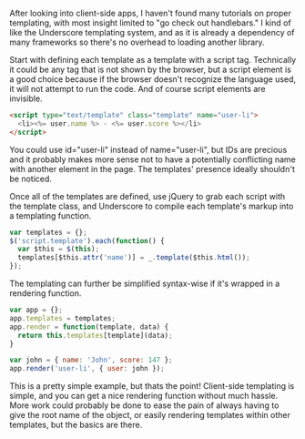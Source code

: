 After looking into client-side apps, I haven't found many tutorials on proper templating, with most insight limited to "go check out handlebars." I kind of like the Underscore templating system, and as it is already a dependency of many frameworks so there's no overhead to loading another library. 

Start with defining each template as a template with a script tag. Technically it could be any tag that is not shown by the browser, but a script element is a good choice because if the browser doesn't recognize the language used, it will not attempt to run the code. And of course script elements are invisible. 

```html
<script type="text/template" class="template" name="user-li">
  <li><%= user.name %> - <%= user.score %></li>
</script>
```

You could use id="user-li" instead of name="user-li", but IDs are precious and it probably makes more sense not to have a potentially conflicting name with another element in the page. The templates' presence ideally shouldn't be noticed. 

Once all of the templates are defined, use jQuery to grab each script with the template class, and Underscore to compile each template's markup into a templating function.

```javascript
var templates = {};
$('script.template').each(function() {
  var $this = $(this);
  templates[$this.attr('name')] = _.template($this.html());
});
```

The templating can further be simplified syntax-wise if it's wrapped in a rendering function.

```javascript
var app = {};
app.templates = templates;
app.render = function(template, data) {
  return this.templates[template](data);
}

var john = { name: 'John', score: 147 };
app.render('user-li', { user: john });
```

This is a pretty simple example, but thats the point! Client-side templating is simple, and you can get a nice rendering function without much hassle. More work could probably be done to ease the pain of always having to give the root name of the object, or easily rendering templates within other templates, but the basics are there. 